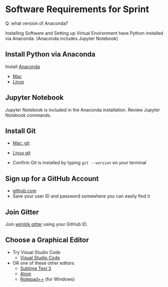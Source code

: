# Software Requirements for Sprint

Q:  what version of Anaconda?

Installing Software and Setting up Virtual Environment
have Python installed via Anaconda. (Anaconda includes Jupyter Notebook)


## Install Python via Anaconda
Install [Anaconda](https://docs.anaconda.com/anaconda/install/)
- [Mac](https://docs.anaconda.com/anaconda/install/mac-os/)
- [Linux](https://docs.anaconda.com/anaconda/install/linux/)

## Jupyter Notebook
Jupyter Notebook is included in the Anaconda installation.  Review Jupyter Notebook commands.

## Install Git
- [Mac: git](https://www.atlassian.com/git/tutorials/install-git#mac-os-x)
- [Linux git](https://www.atlassian.com/git/tutorials/install-git#linux)
  
- Confirm Git is installed by typing `git --version` on your terminal

## Sign up for a GitHub Account
- [github.com](https://github.com/)
- Save your user ID and password somewhere you can easily find it

## Join Gitter
Join [wimlds gitter](gitter.im/scikit-learn/wimlds) using your GitHub ID.
  
## Choose a Graphical Editor
- Try Visual Studio Code
	* [Visual Studio Code](https://visualstudio.microsoft.com/downloads/)
- OR one of these other editors
	* [Sublime Text 3](https://www.sublimetext.com/)
 	* [Atom](https://atom.io/)
 	* [Notepad++](https://notepad-plus-plus.org/) (for Windows)
  
 
